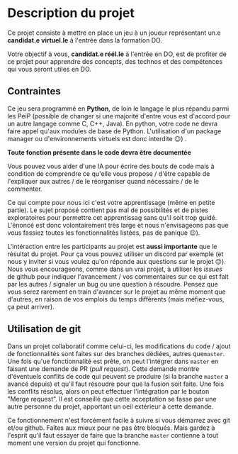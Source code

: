 
# Description du projet 

Ce projet consiste à mettre en place un jeu à un joueur représentant un.e **candidat.e virtuel.le** à l'entrée dans la formation DO. 

Votre objectif à vous, **candidat.e réél.le** à l'entrée en DO, est de profiter de ce projet pour apprendre des concepts, des technos et des compétences qui vous seront utiles en DO.

## Contraintes

Ce jeu sera programmé en **Python**, de loin le langage le plus répandu parmi les PeiP (possible de changer si une majorité d'entre vous est d'accord pour un autre langage comme C, C++, Java). En python, votre code ne devra faire appel qu'aux modules de base de Python. L'utilisation d'un package manager ou d'environnements virtuels est donc interdite :wink:) . 

**Toute fonction présente dans le code devra être documentée**

Vous pouvez vous aider d'une IA pour écrire des bouts de code mais à condition de comprendre ce qu'elle vous propose / d'être capable de l'expliquer aux autres / de le réorganiser quand nécessaire / de le commenter. 

Ce qui compte pour nous ici c'est votre apprentissage (même en petite partie). Le sujet proposé contient pas mal de possibilités et de pistes exploratoires pour permettre cet apprentissag sans qu'il soit trop guidé. L'énoncé est donc volontairement très large et nous n'envisageons pas que vous fassiez toutes les fonctionnalités listées, pas de panique :wink:).  

L'intéraction entre les participants au projet est **aussi importante** que le résultat du projet. Pour ça vous pouvez utiliser un discord par exemple (et nous y inviter si vous voulez qu'on réponde aux questions sur le projet :wink:). Nous vous encourageons, comme dans un vrai projet, à utiliser les *issues* de github pour indiquer l'avancement / vos commentaires sur ce qui est fait par les autres / signaler un bug ou une question à résoudre. Pensez que vous serez rarement en train d'avancer sur le projet au même moment que d'autres, en raison de vos emplois du temps différents (mais méfiez-vous, ça peut arriver).

## Utilisation de git 

Dans un projet collaboratif comme celui-ci, les modifications du code / ajout de fonctionnalités sont faites sur des branches dédiées, autres que`master`. Une fois qu'ue fonctionnalité est prête, on peut l'intégrer dans `master` en faisant une demande de PR (*pull request*). Cette demande montre d'éventuels conflits de code qui peuvent se produire (si la branche `master` a avancé depuis) et qu'il faut résoudre pour que la fusion soit faite. Une fois les conflits résolus, alors on peut effectuer l'intégration par le bouton "Merge request". Il est conseillé que cette acceptation se fasse par une autre personne du projet, apportant un oeil extérieur à cette demande.

Ce fonctionnement n'est forcément facile à suivre si vous démarrez avec git et/ou github. Faîtes aux mieux pour ne pas être bloqués. Mais gardez à l'esprit qu'il faut essayer de faire que la branche `master` contienne à tout moment une version du projet qui fonctionne. 

